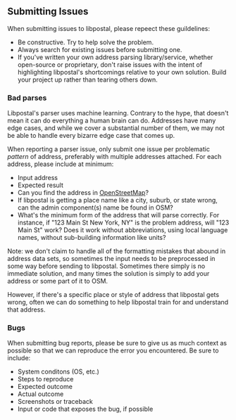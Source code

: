 ## Submitting Issues

When submitting issues to libpostal, please repeect these guildelines:

- Be constructive. Try to help solve the problem.
- Always search for existing issues before submitting one.
- If you've written your own address parsing library/service, whether open-source or proprietary, don't raise issues with the intent of highlighting libpostal's shortcomings relative to your own solution. Build your project up rather than tearing others down.

### Bad parses

Libpostal's parser uses machine learning. Contrary to the hype, that doesn't mean it can do everything a human brain can do. Addresses have many edge cases, and while we cover a substantial number of them, we may not be able to handle every bizarre edge case that comes up.

When reporting a parser issue, only submit one issue per problematic *pattern* of address, preferably with multiple addresses attached. For each address, please include at minimum:

- Input address
- Expected result
- Can you find the address in [OpenStreetMap](https://openstreetmap.org)?
- If libpostal is getting a place name like a city, suburb, or state wrong, can the admin component(s) name be found in OSM?
- What's the minimum form of the address that will parse correctly. For instance, if "123 Main St New York, NY" is the problem address, will "123 Main St" work? Does it work without abbreviations, using local language names, without sub-building information like units?

Note: we don't claim to handle all of the formatting mistakes that abound in address data sets, so sometimes the input needs to be preprocessed in some way before sending to libpostal. Sometimes there simply is no immediate solution, and many times the solution is simply to add your address or some part of it to OSM.

However, if there's a specific place or style of address that libpostal gets wrong, often we can do something to help libpostal train for and understand that address.


### Bugs

When submitting bug reports, please be sure to give us as much context as possible so that we can reproduce the error you encountered. Be sure to include:

- System conditons (OS, etc.)
- Steps to reproduce
- Expected outcome
- Actual outcome
- Screenshots or traceback
- Input or code that exposes the bug, if possible

